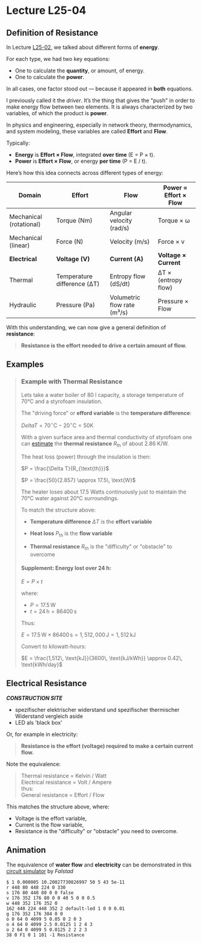 # Lecture L25-04

## Definition of Resistance

In Lecture [L25-02](https://github.com/RivenHexagon/ElectronicsTutorial/blob/main/L25-02.md), we talked about different forms of **energy**.

For each type, we had two key equations:
- One to calculate the **quantity**, or amount, of energy.
- One to calculate the **power**.

In all cases, one factor stood out — because it appeared in **both** equations.

I previously called it the *driver*. It’s the thing that gives the "push" in order to make energy flow between two elements. It is always characterized by two variables, of which the product is **power**.

In physics and engineering, especially in network theory, thermodynamics, and system modeling, these variables are called **Effort** and
**Flow**.

Typically:
- **Energy** is **Effort × Flow**, integrated **over time** (E = P × t).
- **Power** is **Effort × Flow**, or energy **per time** (P = E / t).

 Here’s how this idea connects across different types of energy:

| Domain                    | Effort                     | Flow                        | Power = Effort × Flow      |
|--------------------------|-----------------------------|-----------------------------|----------------------------|
| Mechanical (rotational)  | Torque (Nm)                 | Angular velocity (rad/s)    | Torque × ω                 |
| Mechanical (linear)      | Force (N)                   | Velocity (m/s)              | Force × v                  |
| **Electrical**           | **Voltage (V)**             | **Current (A)**             | **Voltage × Current**      |
| Thermal                  | Temperature difference (ΔT) | Entropy flow (dS/dt)        | ΔT × (entropy flow)        |
| Hydraulic                | Pressure (Pa)               | Volumetric flow rate (m³/s) | Pressure × Flow            |


With this understanding, we can now give a general definition of **resistance**:

> **Resistance is the effort needed to drive a certain amount of flow.**


## Examples

> ### Example with Thermal Resistance
> 
> Lets take a water boiler of 80 l capacity, a storage temperature of 70°C and a styrofoam insulation.
> 
> The "driving force" or **efford variable** is the **temperature difference**:
> 
> $Delta T = 70^\circ\text{C} - 20^\circ\text{C} = 50 \text{K}$
> 
> With a given surface area and thermal conductivity of styrofoam one can [estimate](https://github.com/RivenHexagon/ElectronicsTutorial/blob/main/L25-04-aside.md) the **thermal resistance** $R_\text{th}$ of about 2.86 K/W.
> 
> The heat loss (power) through the insulation is then:
> 
> $P = \frac{\Delta T}{R_{\text{th}}}$
> 
> $P = \frac{50}{2.857} \approx 17.5\, \text{W}$
> 
> The heater loses about 17.5 Watts continuously just to maintain the 70°C water against 20°C surroundings.
> 
> To match the structure above:
> 
> * **Temperature difference** $\Delta T$ is the **effort variable**
> * **Heat loss** $P_\text{th}$ is the **flow variable**
> 
> * **Thermal resistance** $R_\text{th}$ is the "difficulty" or "obstacle" to overcome
> 
> #### Supplement: Energy lost over 24 h:
> 
> $E = P \times t$
> 
> where:
> - $P = 17.5\, \text{W}$
> - $t = 24\, \text{h} = 86400\, \text{s}$
> 
> Thus:
> 
> $E = 17.5\, \text{W} \times 86400\, \text{s} = 1,512,000\, \text{J} = 1,512\, \text{kJ}$
> 
> Convert to kilowatt-hours:
> 
> $E = \frac{1,512\, \text{kJ}}{3600\, \text{kJ/kWh}} \approx 0.42\, \text{kWh/day}$

## Electrical Resistance

***CONSTRUCTION SITE***

* spezifischer elektrischer widerstand und spezifischer thermischer Widerstand vergleich aside
* LED als 'black box'

Or, for example in electricity:

> **Resistance is the effort (voltage) required to make a certain current flow.**

Note the equivalence: 
> Thermal resistance = Kelvin / Watt  
  Electrical resistance = Volt / Ampere  
  thus:  
  General resistance = Effort / Flow


This matches the structure above, where:

* Voltage is the effort variable,
* Current is the flow variable,
* Resistance is the "difficulty" or "obstacle" you need to overcome.

## Animation
The equivalence of **water flow** and **electricity** can be demonstrated in this [circuit simulator](https://www.falstad.com/circuit/circuitjs.html) by *Falstad*
```
$ 1 0.000005 10.20027730826997 50 5 43 5e-11
r 448 80 448 224 0 330
s 176 80 448 80 0 0 false
v 176 352 176 80 0 0 40 5 0 0 0.5
w 448 352 176 352 0
162 448 224 448 352 2 default-led 1 0 0 0.01
g 176 352 176 384 0 0
o 0 64 0 4099 5 0.05 0 2 0 3
o 4 64 0 4099 2.5 0.0125 1 2 4 3
o 2 64 0 4099 5 0.0125 2 2 2 3
38 0 F1 0 1 101 -1 Resistance
```
